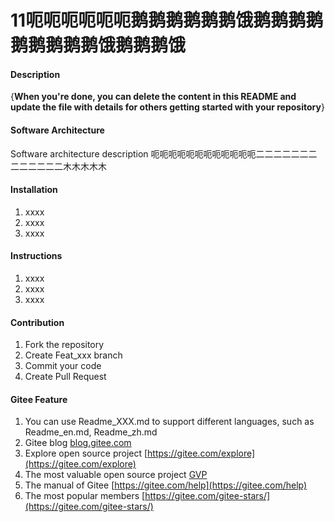 # 11呃呃呃呃呃呃鹅鹅鹅鹅鹅鹅饿鹅鹅鹅鹅鹅鹅鹅鹅鹅饿鹅鹅鹅饿

#### Description
{**When you're done, you can delete the content in this README and update the file with details for others getting started with your repository**}

#### Software Architecture
Software architecture description
呃呃呃呃呃呃呃呃呃呃呃呃二二二二二二二二二二二二二木木木木木 
#### Installation

1. xxxx
2. xxxx
3. xxxx

#### Instructions

1. xxxx
2. xxxx
3. xxxx

#### Contribution

1. Fork the repository
2. Create Feat_xxx branch
3. Commit your code
4. Create Pull Request


#### Gitee Feature

1. You can use Readme\_XXX.md to support different languages, such as Readme\_en.md, Readme\_zh.md
2. Gitee blog [blog.gitee.com](https://blog.gitee.com)
3. Explore open source project [https://gitee.com/explore](https://gitee.com/explore)
4. The most valuable open source project [GVP](https://gitee.com/gvp)
5. The manual of Gitee [https://gitee.com/help](https://gitee.com/help)
6. The most popular members  [https://gitee.com/gitee-stars/](https://gitee.com/gitee-stars/)